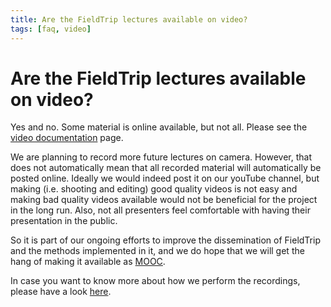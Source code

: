 ```yaml
---
title: Are the FieldTrip lectures available on video?
tags: [faq, video]
---
```


# Are the FieldTrip lectures available on video?

Yes and no. Some material is online available, but not all. Please see the [video documentation](/video) page.

We are planning to record more future lectures on camera. However, that does not automatically mean that all recorded material will automatically be posted online. Ideally we would indeed post it on our youTube channel, but making (i.e. shooting and editing) good quality videos is not easy and making bad quality videos available would not be beneficial for the project in the long run. Also, not all presenters feel comfortable with having their presentation in the public.

So it is part of our ongoing efforts to improve the dissemination of FieldTrip and the methods implemented in it, and we do hope that we will get the hang of making it available as [MOOC](https://en.wikipedia.org/wiki/Massive_open_online_course).

In case you want to know more about how we perform the recordings, please have a look [here](/development/guideline/video).
